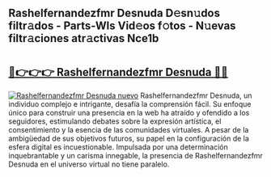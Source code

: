 ## Rashelfernandezfmr Desnuda D𝚎sn𝚞dos filtr𝚊dos - Parts-Wls Vid𝚎os f𝚘tos - N𝚞evas filtr𝚊ciones atr𝚊ctivas Nce1b

# <h2><a href="http://mb0c4d.tromn.icu/?c=Rashelfernandezfmr+Desnuda">🔗👉👉👉 Rashelfernandezfmr Desnuda 🔗🔗</a></h2>

[![Rashelfernandezfmr Desnuda nuevo](https://i.imgur.com/pEAQMta.gif)](http://mb0c4d.tromn.icu/?c=Rashelfernandezfmr+Desnuda)
Rashelfernandezfmr Desnuda, un individuo complejo e intrigante, desafía la comprensión fácil. Su enfoque único para construir una presencia en la web ha atraído y ofendido a los seguidores, estimulando debates sobre la expresión artística, el consentimiento y la esencia de las comunidades virtuales. A pesar de la ambigüedad de sus objetivos futuros, su papel en la configuración de la esfera digital es incuestionable. Impulsada por una determinación inquebrantable y un carisma innegable, la presencia de Rashelfernandezfmr Desnuda en el universo virtual no tiene paralelo.
